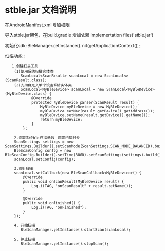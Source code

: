# stble.jar 文档说明

在AndroidManifest.xml 增加权限
   <uses-permission android:name="android.permission.BLUETOOTH" />
   <uses-permission android:name="android.permission.BLUETOOTH_ADMIN"/>
   <uses-permission android:name="android.permission.ACCESS_FINE_LOCATION" />
   
导入stble.jar架包，在build.gradle 增加依赖
   implementation files('stble.jar')
   
初始化sdk:
   BleManager.getInstance().init(getApplicationContext());
   
扫描功能：
       
       1.创建扫描工具
        (1)使用系统扫描实体类
           ScanLocal<ScanResult> scanLocal = new ScanLocal<>(ScanResult.class);
        (2)支持自定义单个设备解析实体类
           ScanLocal<MyBleDevice> scanLocal = new ScanLocal<MyBleDevice>(MyBleDevice.class) {
                @Override
                protected MyBleDevice parser(ScanResult result) {
                    MyBleDevice myBleDevice = new MyBleDevice();
                    myBleDevice.setMac(result.getDevice().getAddress());
                    myBleDevice.setName(result.getDevice().getName());
                    return myBleDevice;
                }
            };

        2.设置系统ble扫描参数，设置扫描时长
        ScanSettings settings = new ScanSettings.Builder().setScanMode(ScanSettings.SCAN_MODE_BALANCED).build();
        BleScanConfig config = new BleScanConfig.Builder().setTime(8000).setScanSettings(settings).build();
        scanLocal.setConfig(config);

        3.监听扫描
        scanLocal.setCallback(new BleScanCallback<MyBleDevice>() {
            @Override
            public void onScanResult(MyBleDevice result) { 
                Log.i(TAG, "onScanResult" + result.getName());
            }

            @Override
            public void onFinished() {
                Log.i(TAG, "onFinished");
            }
        });

        4. 开始扫描
           BleScanManager.getInstance().startScan(scanLocal);
        
        5. 停止扫描
           BleScanManager.getInstance().stopScan();
    
